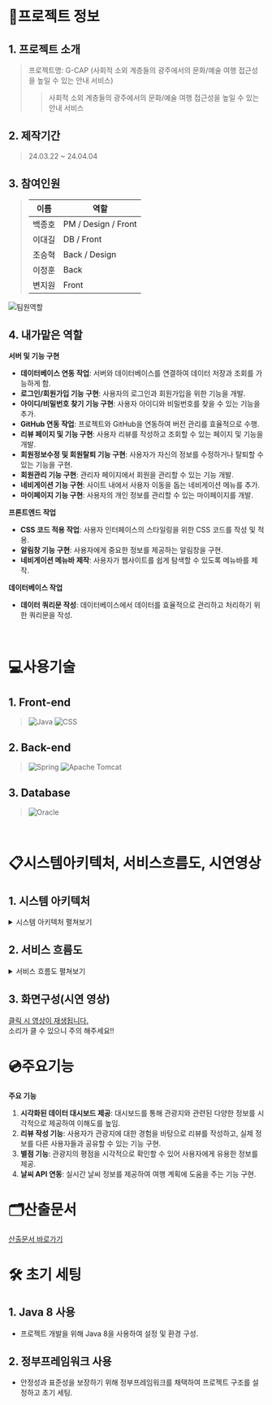 # 📄프로젝트 정보

## 1. 프로젝트 소개
> 프로젝트명: G-CAP (사회적 소외 계층들의 광주에서의 문화/예술 여행 접근성을 높일 수 있는 안내 서비스)
>> 사회적 소외 계층들의 광주에서의 문화/예술 여행 접근성을 높일 수 있는 안내 서비스

## 2. 제작기간
> 24.03.22 ~ 24.04.04

## 3. 참여인원

> | 이름 | 역할 |
> | --- | --- |
> | 백종호 | PM / Design / Front |
> | 이대길 | DB / Front |
> | 조승혁 | Back / Design |
> | 이정훈 | Back |
> | 변지원 | Front |
 
![팀원역할](https://jsh-1.s3.ap-northeast-2.amazonaws.com/%ED%99%94%EB%A9%B4+%EC%BA%A1%EC%B2%98+2024-08-27+030320.png)

## 4. 내가맡은 역할

**서버 및 기능 구현**
   - **데이터베이스 연동 작업**: 서버와 데이터베이스를 연결하여 데이터 저장과 조회를 가능하게 함.
   - **로그인/회원가입 기능 구현**: 사용자의 로그인과 회원가입을 위한 기능을 개발.
   - **아이디/비밀번호 찾기 기능 구현**: 사용자 아이디와 비밀번호를 찾을 수 있는 기능을 추가.
   - **GitHub 연동 작업**: 프로젝트와 GitHub을 연동하여 버전 관리를 효율적으로 수행.
   - **리뷰 페이지 및 기능 구현**: 사용자 리뷰를 작성하고 조회할 수 있는 페이지 및 기능을 개발.
   - **회원정보수정 및 회원탈퇴 기능 구현**: 사용자가 자신의 정보를 수정하거나 탈퇴할 수 있는 기능을 구현.
   - **회원관리 기능 구현**: 관리자 페이지에서 회원을 관리할 수 있는 기능 개발.
   - **네비게이션 기능 구현**: 사이트 내에서 사용자 이동을 돕는 네비게이션 메뉴를 추가.
   - **마이페이지 기능 구현**: 사용자의 개인 정보를 관리할 수 있는 마이페이지를 개발.

**프론트엔드 작업**
   - **CSS 코드 적용 작업**: 사용자 인터페이스의 스타일링을 위한 CSS 코드를 작성 및 적용.
   - **알림창 기능 구현**: 사용자에게 중요한 정보를 제공하는 알림창을 구현.
   - **네비게이션 메뉴바 제작**: 사용자가 웹사이트를 쉽게 탐색할 수 있도록 메뉴바를 제작.

**데이터베이스 작업**
   - **데이터 쿼리문 작성**: 데이터베이스에서 데이터를 효율적으로 관리하고 처리하기 위한 쿼리문을 작성.

<br>  

#  💻사용기술
## 1. Front-end
> ![Java](https://img.shields.io/badge/Java-007396?style=for-the-badge&logo=java&logoColor=white)
![CSS](https://img.shields.io/badge/CSS-1572B6?style=for-the-badge&logo=css3&logoColor=white)

## 2. Back-end
> ![Spring](https://img.shields.io/badge/Spring-6DB33F?style=for-the-badge&logo=spring&logoColor=white)
![Apache Tomcat](https://img.shields.io/badge/Apache%20Tomcat-F8DC75?style=for-the-badge&logo=apache-tomcat&logoColor=black)

## 3. Database
> ![Oracle](https://img.shields.io/badge/Oracle-F80000?style=for-the-badge&logo=oracle&logoColor=white)

<br>

# 📋시스템아키텍처, 서비스흐름도, 시연영상

## 1. 시스템 아키텍처
<details>
<summary>시스템 아키텍처 펼쳐보기</summary>
  
![시스템 아키텍처](https://jsh-1.s3.ap-northeast-2.amazonaws.com/%ED%99%94%EB%A9%B4+%EC%BA%A1%EC%B2%98+2024-08-27+031531.png)

</details>

## 2. 서비스 흐름도
<details>
<summary>서비스 흐름도 펼쳐보기</summary>

![서비스 흐름도](https://jsh-1.s3.ap-northeast-2.amazonaws.com/%ED%99%94%EB%A9%B4+%EC%BA%A1%EC%B2%98+2024-08-27+030137.png)

</details>

## 3. 화면구성(시연 영상)
[클릭 시 영상이 재생됩니다.](https://jsh-1.s3.ap-northeast-2.amazonaws.com/%EC%8B%9C%EC%97%B0%EC%98%81%EC%83%81.mp4) <br>
소리가 클 수 있으니 주의 해주세요!!

# 💿주요기능

**주요 기능**

1. **시각화된 데이터 대시보드 제공**: 대시보드를 통해 관광지와 관련된 다양한 정보를 시각적으로 제공하여 이해도를 높임.
2. **리뷰 작성 기능**: 사용자가 관광지에 대한 경험을 바탕으로 리뷰를 작성하고, 실제 정보를 다른 사용자들과 공유할 수 있는 기능 구현.
3. **별점 기능**: 관광지의 평점을 시각적으로 확인할 수 있어 사용자에게 유용한 정보를 제공.
4. **날씨 API 연동**: 실시간 날씨 정보를 제공하여 여행 계획에 도움을 주는 기능 구현.

# 🗂️산출문서
[산출문서 바로가기](https://drive.google.com/drive/folders/1HVIYMUm1BZOClAOHhrlT4qspd6IAMvm8?usp=sharing)

# 🛠️ 초기 세팅

## 1. Java 8 사용
- 프로젝트 개발을 위해 Java 8을 사용하여 설정 및 환경 구성.

## 2. 정부프레임워크 사용
- 안정성과 표준성을 보장하기 위해 정부프레임워크를 채택하여 프로젝트 구조를 설정하고 초기 세팅.






